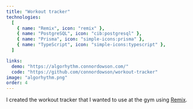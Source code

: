 ```yaml
---
title: "Workout tracker"
technologies:
  [
    { name: "Remix", icon: "remix" },
    { name: "PostgreSQL", icon: "cib:postgresql" },
    { name: "Prisma", icon: "simple-icons:prisma" },
    { name: "TypeScript", icon: "simple-icons:typescript" },
  ]

links:
  demo: "https://algorhythm.connordowson.com/"
  code: "https://github.com/connordowson/workout-tracker"
image: "algorhythm.png"
order: 4
---
```


I created the workout tracker that I wanted to use at the gym using [Remix](https://remix.run).
